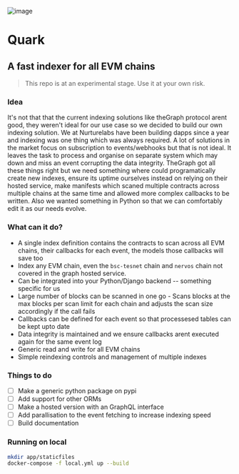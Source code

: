 ![image](https://i.imgur.com/NhuaxOM.png)
# Quark
## A fast indexer for all EVM chains

> This repo is at an experimental stage. Use it at your own risk.

### Idea
It's not that that the current indexing solutions like theGraph protocol arent good, they weren't ideal for our use case so we decided to build our own indexing solution. We at Nurturelabs have been building dapps since a year and indexing was one thing which was always required. A lot of solutions in the market focus on subscription to events/webhooks but that is not ideal. It leaves the task to process and organise on separate system which may down and miss an event corrupting the data integrity. TheGraph got all these things right but we need something where could programatically create new indexes, ensure its uptime ourselves instead on relying on their hosted service, make manifests which scaned multiple contracts across multiple chains at the same time and allowed more complex callbacks to be written. Also we wanted something in Python so that we can comfortably edit it as our needs evolve.

### What can it do?
- A single index definition contains the contracts to scan across all EVM chains, their callbacks for each event, the models those callbacks will save too  
- Index any EVM chain, even the `bsc-tesnet` chain and `nervos` chain not covered in the graph hosted service.
- Can be integrated into your Python/Django backend -- something specific for us
- Large number of blocks can be scanned in one go - Scans blocks at the max blocks per scan limit for each chain and adjusts the scan size accordingly if the call fails 
- Callbacks can be defined for each event so that processesed tables can be kept upto date
- Data integrity is maintained and we ensure callbacks arent executed again for the same event log
- Generic read and write for all EVM chains
- Simple reindexing controls and management of multiple indexes

### Things to do
- [ ] Make a generic python package on pypi
- [ ] Add support for other ORMs
- [ ] Make a hosted version with an GraphQL interface
- [ ] Add parallisation to the event fetching to increase indexing speed
- [ ] Build documentation 

### Running on local
```bash
mkdir app/staticfiles
docker-compose -f local.yml up --build
```
